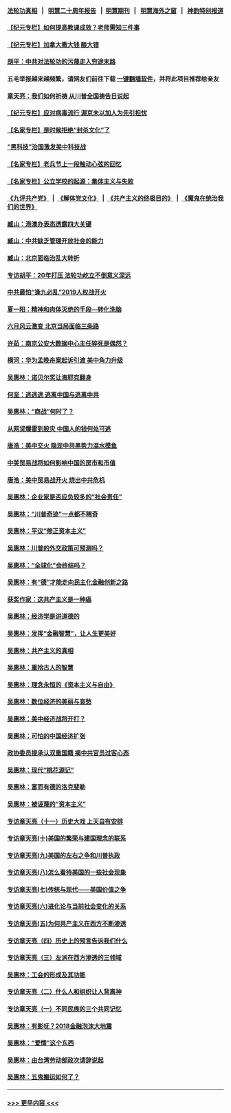 #### [法轮功真相](https://github.com/gfw-breaker/truth/blob/master/README.md?t=0) &nbsp;&nbsp;|&nbsp;&nbsp; [明慧二十周年报告](https://github.com/gfw-breaker/mh-reports/blob/master/README.md?t=0) &nbsp;&nbsp;|&nbsp;&nbsp;[明慧期刊](https://github.com/gfw-breaker/mh-qikan) &nbsp;&nbsp;|&nbsp;&nbsp; [明慧海外之窗](https://github.com/gfw-breaker/mh-news/blob/master/README.md?t=0) &nbsp;&nbsp;|&nbsp;&nbsp; [神韵特别报道](https://github.com/gfw-breaker/mh-news/blob/master/shenyun.md?t=0)
#### [【纪元专栏】如何提高教课成效？老师需知三件事](../pages/nsc423/n12417848.md?t=06290552) 
#### [【纪元专栏】加拿大撒大钱 酿大错](../pages/nsc423/n12406564.md?t=06290552) 
#### [胡平：中共对法轮功的污蔑走入穷途末路](../pages/nsc423/n12266737.md?t=06290552) 
#### 五毛举报越来越频繁，请网友们前往下载 [一键翻墙软件](https://github.com/gfw-breaker/ssr-accounts)，并将此项目推荐给亲友
#### [章天亮：我们如何祈祷 从川普全国祷告日说起](../pages/nsc423/n11944627.md?t=06290552) 
#### [【纪元专栏】应对病毒流行 渥京未以加人为先引担忧](../pages/nsc423/n11875714.md?t=06290552) 
#### [【名家专栏】是时候拒绝“封杀文化”了](../pages/nsc423/n11814093.md?t=06290552) 
#### [“黑科技”治国激发美中科技战](../pages/nsc423/n11638056.md?t=06290552) 
#### [【名家专栏】老兵节上一段触动心弦的回忆](../pages/nsc423/n11646016.md?t=06290552) 
#### [【名家专栏】公立学校的起源：集体主义与失败](../pages/nsc423/n11601833.md?t=06290552) 
#### [《九评共产党》](https://github.com/begood0513/9ping.md/blob/master/README.md) &nbsp;|&nbsp; [《解体党文化》](../../../../jtdwh.md/blob/master/README.md)  &nbsp;|&nbsp; [《共产主义的终极目的》](../../../../gczydzjmd.md/blob/master/README.md) &nbsp;|&nbsp; [《魔鬼在统治我们的世界》](../../../../mgztzwmdsj.md/blob/master/README.md) 
#### [臧山：港澳办表态透露四大关键](../pages/nsc423/n11421628.md?t=06290552) 
#### [臧山：中共缺乏管理开放社会的能力](../pages/nsc423/n11407457.md?t=06290552) 
#### [臧山：北京面临治乱大转折](../pages/nsc423/n11406895.md?t=06290552) 
#### [专访胡平：20年打压 法轮功屹立不倒意义深远](../pages/nsc423/n11398800.md?t=06290552) 
#### [中共最怕“逢九必乱”2019人权战开火](../pages/nsc423/n11385248.md?t=06290552) 
#### [夏一阳：精神和肉体灭绝的手段—转化洗脑](../pages/nsc423/n11368250.md?t=06290552) 
#### [六月风云激变 北京当局面临三条路](../pages/nsc423/n11313668.md?t=06290552) 
#### [许茹：南京公安大数据中心主任猝死是偶然？](../pages/nsc423/n11064744.md?t=06290552) 
#### [横河：华为孟晚舟案起诉引渡 美中角力升级](../pages/nsc423/n11027230.md?t=06290552) 
#### [吴惠林：诺贝尔奖让海耶克翻身](../pages/nsc423/n10890049.md?t=06290552) 
#### [何坚：逃逃逃 逃离中国与逃离中共](../pages/nsc423/n10592891.md?t=06290552) 
#### [吴惠林：“商战”何时了？](../pages/nsc423/n10573558.md?t=06290552) 
#### [从网贷爆雷到股灾 中国人的钱何处可逃](../pages/nsc423/n10572800.md?t=06290552) 
#### [唐浩：美中交火 隐现中共黑势力混水摸鱼](../pages/nsc423/n10544040.md?t=06290552) 
#### [中美贸易战将如何影响中国的房市和币值](../pages/nsc423/n10543697.md?t=06290552) 
#### [唐浩：美中贸易战开火 烧出中共危机](../pages/nsc423/n10540126.md?t=06290552) 
#### [吴惠林：企业家是否应负较多的“社会责任”](../pages/nsc423/n10535022.md?t=06290552) 
#### [吴惠林：“川普奇迹”一点都不稀奇](../pages/nsc423/n10512808.md?t=06290552) 
#### [吴惠林：平议“修正资本主义”](../pages/nsc423/n10495724.md?t=06290552) 
#### [吴惠林：川普的外交政策可预测吗？](../pages/nsc423/n10462387.md?t=06290552) 
#### [吴惠林：“全球化”会终结吗？](../pages/nsc423/n10452838.md?t=06290552) 
#### [吴惠林：有“德”才能走向民主化金融创新之路](../pages/nsc423/n10432292.md?t=06290552) 
#### [获奖作家：这共产主义是一种癌](../pages/nsc423/n10431541.md?t=06290552) 
#### [吴惠林：经济学是讲道德的](../pages/nsc423/n10398014.md?t=06290552) 
#### [吴惠林：发挥“金融智慧”，让人生更美好](../pages/nsc423/n10375019.md?t=06290552) 
#### [吴惠林：共产主义的真相](../pages/nsc423/n10351394.md?t=06290552) 
#### [吴惠林：重拾古人的智慧](../pages/nsc423/n10337691.md?t=06290552) 
#### [吴惠林：理念永恒的《资本主义与自由》](../pages/nsc423/n10316274.md?t=06290552) 
#### [吴惠林：数位经济的美丽与哀愁](../pages/nsc423/n10292946.md?t=06290552) 
#### [吴惠林：美中经济战将开打？](../pages/nsc423/n10258825.md?t=06290552) 
#### [吴惠林：可怕的中国经济扩张](../pages/nsc423/n10219147.md?t=06290552) 
#### [政协委员提承认双重国籍 揭中共官员过客心态](../pages/nsc423/n10208809.md?t=06290552) 
#### [吴惠林：现代“桃花源记”](../pages/nsc423/n10185234.md?t=06290552) 
#### [吴惠林：富而有德的洛克斐勒](../pages/nsc423/n10142264.md?t=06290552) 
#### [吴惠林：被诬蔑的“资本主义”](../pages/nsc423/n10124816.md?t=06290552) 
#### [专访章天亮（十一）历史大戏 上天自有安排](../pages/nsc423/n10094905.md?t=06290552) 
#### [专访章天亮(十)美国的繁荣与建国理念的联系](../pages/nsc423/n10094899.md?t=06290552) 
#### [专访章天亮(九)美国的左右之争和川普执政](../pages/nsc423/n10094889.md?t=06290552) 
#### [专访章天亮(八)怎么看待美国的一些社会现象](../pages/nsc423/n10094857.md?t=06290552) 
#### [专访章天亮(七)传统与现代——美国价值之争](../pages/nsc423/n10093140.md?t=06290552) 
#### [专访章天亮(六)进化论与当前社会变化的关系](../pages/nsc423/n10092036.md?t=06290552) 
#### [专访章天亮(五)为何共产主义在西方不断渗透](../pages/nsc423/n10083620.md?t=06290552) 
#### [专访章天亮（四）历史上的预言告诉我们什么](../pages/nsc423/n10083606.md?t=06290552) 
#### [专访章天亮（三）左派在西方渗透的三领域](../pages/nsc423/n10081115.md?t=06290552) 
#### [吴惠林：工会的形成及其功能](../pages/nsc423/n10080633.md?t=06290552) 
#### [专访章天亮（二）什么人和组织让人背离神](../pages/nsc423/n10076637.md?t=06290552) 
#### [专访章天亮（一）不同民族的三个共同记忆](../pages/nsc423/n10074188.md?t=06290552) 
#### [吴惠林：有影呒？2018金融泡沫大地震](../pages/nsc423/n10040534.md?t=06290552) 
#### [吴惠林：“爱情”这个东西](../pages/nsc423/n10019423.md?t=06290552) 
#### [吴惠林：由台湾劳动部政次请辞说起](../pages/nsc423/n9979679.md?t=06290552) 
#### [吴惠林：五鬼搬运如何了？](../pages/nsc423/n9925338.md?t=06290552) 

----
#### [ >>> 更早内容 <<< ](../indexes/nsc423-earlier.md)
